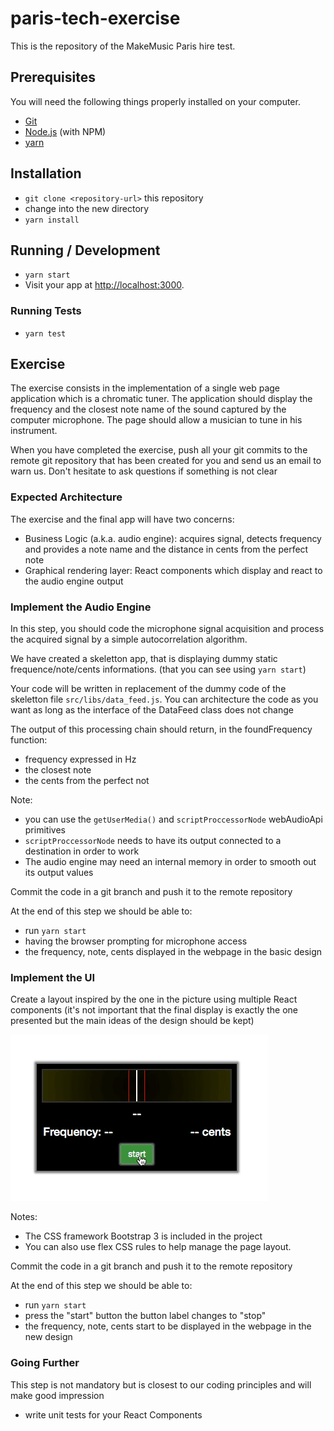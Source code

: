# paris-tech-exercise

This is the repository of the MakeMusic Paris hire test.

## Prerequisites

You will need the following things properly installed on your computer.

* [Git](http://git-scm.com/)
* [Node.js](http://nodejs.org/) (with NPM)
* [yarn](https://yarnpkg.com/)

## Installation

* `git clone <repository-url>` this repository
* change into the new directory
* `yarn install`

## Running / Development

* `yarn start`
* Visit your app at [http://localhost:3000](http://localhost:3000).

### Running Tests

* `yarn test`

## Exercise

The exercise consists in the implementation of a single web page application which is a chromatic tuner.
The application should display the frequency and the closest note name of the sound captured by the computer microphone.
The page should allow a musician to tune in his instrument.

When you have completed the exercise, push all your git commits to the remote git repository that has been created for you and send us an email to warn us.
Don't hesitate to ask questions if something is not clear

### Expected Architecture

The exercise and the final app will have two concerns:
 - Business Logic (a.k.a. audio engine): acquires signal, detects frequency and provides a note name and the distance in cents from the perfect note
 - Graphical rendering layer: React components which display and react to the audio engine output

### Implement the Audio Engine

In this step, you should code the microphone signal acquisition and process the acquired signal by a simple autocorrelation algorithm.

We have created a skeletton app, that is displaying dummy static frequence/note/cents informations. (that you can see using `yarn start`)

Your code will be written in replacement of the dummy code of the skeletton file `src/libs/data_feed.js`. You can architecture the code as you want as long as the interface of the DataFeed class does not change

The output of this processing chain should return, in the foundFrequency function:

- frequency expressed in Hz
- the closest note
- the cents from the perfect not

Note:
- you can use the `getUserMedia()` and `scriptProccessorNode` webAudioApi primitives
- `scriptProccessorNode` needs to have its output connected to a destination in order to work
- The audio engine may need an internal memory in order to smooth out its output values

Commit the code in a git branch and push it to the remote repository

At the end of this step we should be able to:
- run `yarn start`
- having the browser prompting for microphone access
- the frequency, note, cents displayed in the webpage in the basic design


### Implement the UI

Create a layout inspired by the one in the picture using multiple React components
(it's not important that the final display is exactly the one presented but the main ideas of the design should be kept)

![Image](./tuner.gif?raw=true)

Notes:
- The CSS framework Bootstrap 3 is included in the project
- You can also use flex CSS rules to help manage the page layout.

Commit the code in a git branch and push it to the remote repository

At the end of this step we should be able to:
- run `yarn start`
- press the "start" button the button label changes to "stop"
- the frequency, note, cents start to be displayed in the webpage in the new design

### Going Further

This step is not mandatory but is closest to our coding principles and will make good impression

- write unit tests for your React Components
